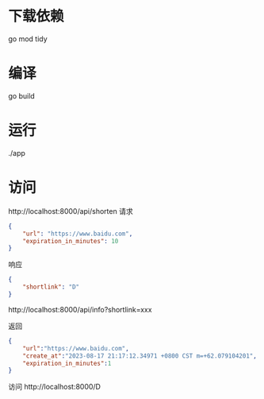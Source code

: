 # 下载依赖
go mod tidy


# 编译
go build


# 运行
./app

# 访问

http://localhost:8000/api/shorten
请求
```json
{
    "url": "https://www.baidu.com",
    "expiration_in_minutes": 10
}
```

响应
```json
{
    "shortlink": "D"
}
```

http://localhost:8000/api/info?shortlink=xxx

返回
```json
{
    "url":"https://www.baidu.com",
    "create_at":"2023-08-17 21:17:12.34971 +0800 CST m=+62.079104201",
    "expiration_in_minutes":1
}
```

访问
http://localhost:8000/D

